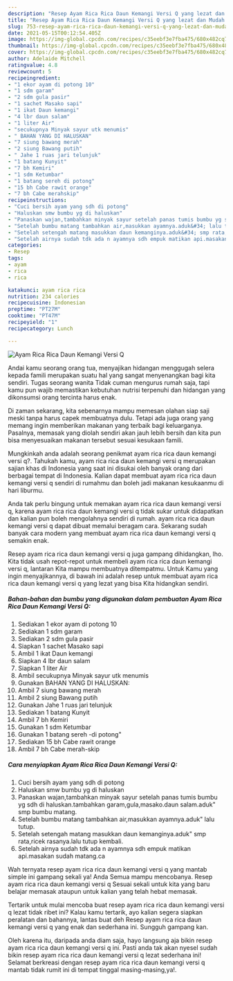 ```yaml
---
description: "Resep Ayam Rica Rica Daun Kemangi Versi Q yang lezat dan Mudah Dibuat"
title: "Resep Ayam Rica Rica Daun Kemangi Versi Q yang lezat dan Mudah Dibuat"
slug: 753-resep-ayam-rica-rica-daun-kemangi-versi-q-yang-lezat-dan-mudah-dibuat
date: 2021-05-15T00:12:54.405Z
image: https://img-global.cpcdn.com/recipes/c35eebf3e7fba475/680x482cq70/ayam-rica-rica-daun-kemangi-versi-q-foto-resep-utama.jpg
thumbnail: https://img-global.cpcdn.com/recipes/c35eebf3e7fba475/680x482cq70/ayam-rica-rica-daun-kemangi-versi-q-foto-resep-utama.jpg
cover: https://img-global.cpcdn.com/recipes/c35eebf3e7fba475/680x482cq70/ayam-rica-rica-daun-kemangi-versi-q-foto-resep-utama.jpg
author: Adelaide Mitchell
ratingvalue: 4.8
reviewcount: 5
recipeingredient:
- "1 ekor ayam di potong 10"
- "1 sdm garam"
- "2 sdm gula pasir"
- "1 sachet Masako sapi"
- "1 ikat Daun kemangi"
- "4 lbr daun salam"
- "1 liter Air"
- "secukupnya Minyak sayur utk menumis"
- " BAHAN YANG DI HALUSKAN"
- "7 siung bawang merah"
- "2 siung Bawang putih"
- " Jahe 1 ruas jari telunjuk"
- "1 batang Kunyit"
- "7 bh Kemiri"
- "1 sdm Ketumbar"
- "1 batang sereh di potong"
- "15 bh Cabe rawit orange"
- "7 bh Cabe merahskip"
recipeinstructions:
- "Cuci bersih ayam yang sdh di potong"
- "Haluskan smw bumbu yg di haluskan"
- "Panaskan wajan,tambahkan minyak sayur setelah panas tumis bumbu yg sdh di haluskan.tambahkan garam,gula,masako.daun salam.aduk&#34; smp bumbu matang."
- "Setelah bumbu matang tambahkan air,masukkan ayamnya.aduk&#34; lalu tutup."
- "Setelah setengah matang masukkan daun kemanginya.aduk&#34; smp rata,ricek rasanya.lalu tutup kembali."
- "Setelah airnya sudah tdk ada n ayamnya sdh empuk matikan api.masakan sudah matang.ca"
categories:
- Resep
tags:
- ayam
- rica
- rica

katakunci: ayam rica rica 
nutrition: 234 calories
recipecuisine: Indonesian
preptime: "PT27M"
cooktime: "PT47M"
recipeyield: "1"
recipecategory: Lunch

---
```



![Ayam Rica Rica Daun Kemangi Versi Q](https://img-global.cpcdn.com/recipes/c35eebf3e7fba475/680x482cq70/ayam-rica-rica-daun-kemangi-versi-q-foto-resep-utama.jpg)

Andai kamu seorang orang tua, menyajikan hidangan menggugah selera kepada famili merupakan suatu hal yang sangat menyenangkan bagi kita sendiri. Tugas seorang  wanita Tidak cuman mengurus rumah saja, tapi kamu pun wajib memastikan kebutuhan nutrisi terpenuhi dan hidangan yang dikonsumsi orang tercinta harus enak.

Di zaman  sekarang, kita sebenarnya mampu memesan olahan siap saji meski tanpa harus capek membuatnya dulu. Tetapi ada juga orang yang memang ingin memberikan makanan yang terbaik bagi keluarganya. Pasalnya, memasak yang diolah sendiri akan jauh lebih bersih dan kita pun bisa menyesuaikan makanan tersebut sesuai kesukaan famili. 



Mungkinkah anda adalah seorang penikmat ayam rica rica daun kemangi versi q?. Tahukah kamu, ayam rica rica daun kemangi versi q merupakan sajian khas di Indonesia yang saat ini disukai oleh banyak orang dari berbagai tempat di Indonesia. Kalian dapat membuat ayam rica rica daun kemangi versi q sendiri di rumahmu dan boleh jadi makanan kesukaanmu di hari liburmu.

Anda tak perlu bingung untuk memakan ayam rica rica daun kemangi versi q, karena ayam rica rica daun kemangi versi q tidak sukar untuk didapatkan dan kalian pun boleh mengolahnya sendiri di rumah. ayam rica rica daun kemangi versi q dapat dibuat memalui beragam cara. Sekarang sudah banyak cara modern yang membuat ayam rica rica daun kemangi versi q semakin enak.

Resep ayam rica rica daun kemangi versi q juga gampang dihidangkan, lho. Kita tidak usah repot-repot untuk membeli ayam rica rica daun kemangi versi q, lantaran Kita mampu membuatnya ditempatmu. Untuk Kamu yang ingin menyajikannya, di bawah ini adalah resep untuk membuat ayam rica rica daun kemangi versi q yang lezat yang bisa Kita hidangkan sendiri.

<!--inarticleads1-->

##### Bahan-bahan dan bumbu yang digunakan dalam pembuatan Ayam Rica Rica Daun Kemangi Versi Q:

1. Sediakan 1 ekor ayam di potong 10
1. Sediakan 1 sdm garam
1. Sediakan 2 sdm gula pasir
1. Siapkan 1 sachet Masako sapi
1. Ambil 1 ikat Daun kemangi
1. Siapkan 4 lbr daun salam
1. Siapkan 1 liter Air
1. Ambil secukupnya Minyak sayur utk menumis
1. Gunakan  BAHAN YANG DI HALUSKAN:
1. Ambil 7 siung bawang merah
1. Ambil 2 siung Bawang putih
1. Gunakan  Jahe 1 ruas jari telunjuk
1. Sediakan 1 batang Kunyit
1. Ambil 7 bh Kemiri
1. Gunakan 1 sdm Ketumbar
1. Gunakan 1 batang sereh -di potong&#34;
1. Sediakan 15 bh Cabe rawit orange
1. Ambil 7 bh Cabe merah-skip




<!--inarticleads2-->

##### Cara menyiapkan Ayam Rica Rica Daun Kemangi Versi Q:

1. Cuci bersih ayam yang sdh di potong
1. Haluskan smw bumbu yg di haluskan
1. Panaskan wajan,tambahkan minyak sayur setelah panas tumis bumbu yg sdh di haluskan.tambahkan garam,gula,masako.daun salam.aduk&#34; smp bumbu matang.
1. Setelah bumbu matang tambahkan air,masukkan ayamnya.aduk&#34; lalu tutup.
1. Setelah setengah matang masukkan daun kemanginya.aduk&#34; smp rata,ricek rasanya.lalu tutup kembali.
1. Setelah airnya sudah tdk ada n ayamnya sdh empuk matikan api.masakan sudah matang.ca




Wah ternyata resep ayam rica rica daun kemangi versi q yang mantab simple ini gampang sekali ya! Anda Semua mampu mencobanya. Resep ayam rica rica daun kemangi versi q Sesuai sekali untuk kita yang baru belajar memasak ataupun untuk kalian yang telah hebat memasak.

Tertarik untuk mulai mencoba buat resep ayam rica rica daun kemangi versi q lezat tidak ribet ini? Kalau kamu tertarik, ayo kalian segera siapkan peralatan dan bahannya, lantas buat deh Resep ayam rica rica daun kemangi versi q yang enak dan sederhana ini. Sungguh gampang kan. 

Oleh karena itu, daripada anda diam saja, hayo langsung aja bikin resep ayam rica rica daun kemangi versi q ini. Pasti anda tak akan nyesel sudah bikin resep ayam rica rica daun kemangi versi q lezat sederhana ini! Selamat berkreasi dengan resep ayam rica rica daun kemangi versi q mantab tidak rumit ini di tempat tinggal masing-masing,ya!.

